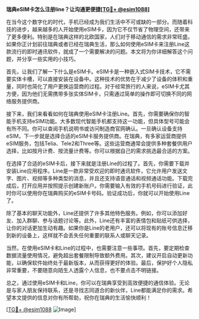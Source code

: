 **瑞典eSIM卡怎么注册line？让沟通更便捷[[TG💪+ @esim1088](https://t.me/s/esim1088)]**

在当今这个数字化的时代，手机已经成为我们生活中不可或缺的一部分。而随着科技的进步，越来越多的人开始使用eSIM卡，因为它不仅节省了物理空间，还带来了更多便利。特别是在瑞典这样的北欧国家，人们对于移动通信的需求非常旺盛。如果你正计划前往瑞典或者已经在瑞典生活，那么如何使用eSIM卡来注册Line这款流行的即时通讯软件，就成了一个需要解决的问题。本文将为你详细解答这个问题，并分享一些实用的小技巧。

首先，让我们了解一下什么是eSIM卡。eSIM卡是一种嵌入式SIM卡技术，它不需要实体卡槽，可以直接安装在设备中。这种技术的优势在于减少了设备的体积和重量，同时也简化了用户更换运营商的过程。对于经常旅行的人来说，eSIM卡尤其方便，因为他们无需携带多张实体SIM卡，只需通过简单的操作即可切换不同的网络服务提供商。

接下来，我们来看看如何在瑞典使用eSIM卡注册Line。首先，你需要确保你的智能手机支持eSIM功能。大多数现代智能手机都支持这一功能，但具体型号可能会有所不同。你可以查阅手机说明书或访问制造商官网确认。一旦确认设备支持eSIM，下一步就是选择合适的eSIM卡服务提供商。在瑞典，有多家运营商提供eSIM服务，包括Telia、Tele2和Three等。这些运营商通常会提供多种套餐供用户选择，比如按月计费、按流量计费等。你可以根据自己的需求挑选最合适的方案。

在选择了合适的eSIM卡后，接下来就是注册Line的过程了。首先，你需要下载并安装Line应用程序。Line是一款非常受欢迎的即时通讯软件，它允许用户发送文字、图片、视频等多种类型的消息，并且还支持语音通话和视频通话功能。下载完成后，打开应用并按照提示创建新账户。你需要输入有效的手机号码进行验证，此时你可以使用你在瑞典购买的eSIM卡号码。验证成功后，你就可以开始使用Line了。

除了基本的聊天功能外，Line还提供了许多其他特色服务。例如，你可以添加好友、加入群聊、参与话题讨论等。此外，Line还有丰富的表情包和贴纸可供选择，让你的对话更加生动有趣。如果你是Line的老用户，还可以将现有的账号信息迁移到新的设备上，这样就不会丢失任何重要的联系人或聊天记录。

当然，在使用eSIM卡和Line的过程中，也需要注意一些事项。首先，要定期检查数据流量使用情况，避免超出套餐限制导致额外费用。其次，建议开启自动更新功能，以确保软件始终处于最新版本，从而获得更好的体验。最后，保护好个人隐私非常重要，不要随意向陌生人透露个人信息，也不要点击不明链接。

总之，通过使用eSIM卡和Line，你可以在瑞典享受到高效便捷的通信体验。无论是与家人朋友保持联系，还是寻找志同道合的新伙伴，Line都能满足你的需求。希望本文提供的信息对你有所帮助，祝你在瑞典的生活愉快顺利！

[[TG💪+ @esim1088](https://t.me/s/esim1088) ![Image](https://i.postimg.cc/4NQfJmqS/Snipaste-2025-05-13-00-14-12.png)]